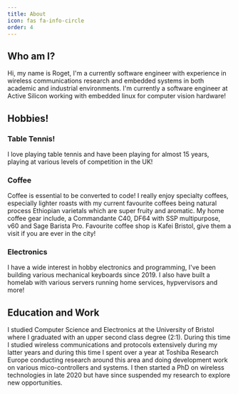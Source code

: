 ```yaml
---
title: About
icon: fas fa-info-circle
order: 4
---
```


<!-- > Add Markdown syntax content to file `_tabs/about.md`{: .filepath } and it will show up on this page. -->
<!-- {: .prompt-tip } -->

## Who am I?

Hi, my name is Roget, I'm a currently software engineer with experience in 
wireless communications research and embedded systems in both academic and 
industrial environments. I'm currently a software engineer at Active Silicon
working with embedded linux for computer vision hardware!

## Hobbies!

### Table Tennis!
I love playing table tennis and have been playing for almost 15 years, 
playing at various levels of competition in the UK! 

### Coffee
Coffee is essential to be converted to code! I really enjoy specialty coffees, 
especially lighter roasts with my current favourite coffees being natural
process Ethiopian varietals which are super fruity and aromatic. My home
coffee gear include, a Commandante C40, DF64 with SSP multipurpose, v60 and 
Sage Barista Pro. Favourite coffee shop is Kafei Bristol, give them a visit
if you are ever in the city!

### Electronics
I have a wide interest in hobby electronics and programming, I've been building 
various mechanical keyboards since 2019. I also have built a homelab with 
various servers running home services, hypvervisors and more!


## Education and Work
I studied Computer Science and Electronics at the University of Bristol where
I graduated with an upper second class degree (2:1). During this time I studied
wireless communications and protocols extensively during my latter years and
during this time I spent over a year at Toshiba Research Europe conducting 
research around this area and doing development work on various 
mico-controllers and systems. I then started a PhD on wireless technologies in 
late 2020 but have since suspended my research to explore new opportunities.